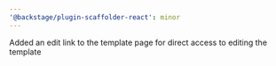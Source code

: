 ```yaml
---
'@backstage/plugin-scaffolder-react': minor
---
```


Added an edit link to the template page for direct access to editing the template
